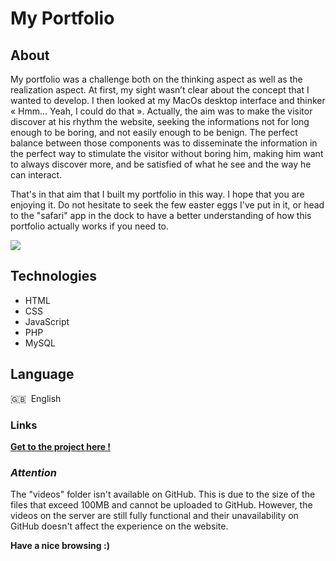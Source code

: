 # My Portfolio

## About

My portfolio was a challenge both on the thinking aspect as well as the realization aspect. At first, my sight wasn’t clear about the concept that I wanted to develop. I then looked at my MacOs desktop interface and thinker « Hmm… Yeah, I could do that ». Actually, the aim was to make the visitor discover at his rhythm the website, seeking the informations not for long enough to be boring, and not easily enough to be benign. The perfect balance between those components was to disseminate the information in the perfect way to stimulate the visitor without boring him, making him want to always discover more, and be satisfied of what he see and the way he can interact.

That's in that aim that I built my portfolio in this way. I hope that you are enjoying it. Do not hesitate to seek the few easter eggs I've put in it, or head to the "safari" app in the dock to have a better understanding of how this portfolio actually works if you need to.

![](https://media0.giphy.com/media/L4fCam4mCToYp6mHjr/giphy.gif)

## Technologies

* HTML
* CSS
* JavaScript
* PHP
* MySQL

## Language

🇬🇧 &nbsp;English

### Links

**[Get to the project here !](https://loic.finance/portfolio/)**

### *Attention*

The "videos" folder isn't available on GitHub. This is due to the size of the files that exceed 100MB and cannot be uploaded to GitHub. However, the videos on the server are still fully functional and their unavailability on GitHub doesn't affect the experience on the website.

**Have a nice browsing :)**